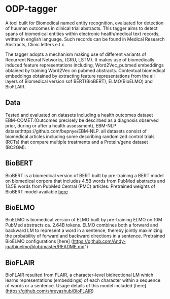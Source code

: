 # ODP-tagger
A tool built for Biomedical named entity recognition, evaluated for detection of huuman outcomes in clinical trial abstracts. This tagger aims to detect spans of biomedical entities within electronic health/medical text records, written in english language. Such records can be found in Medical Research Abstracts, Clinic letters e.t.c

The tagger adopts a mechanism making use of different variants of Recurrent Neural Networks, (GRU, LSTM). It makes use of biomedically induced feature representations including, 
Word2Vec_pubmed embeddings obtained by training Word2Vec on pubmed abstracts.
Contextual biomedical embeddings obtained by extracting feature representations from the all layers of Biomedical version sof BERT(BioBERT), ELMO(BioELMO) and BioFLAIR. 

## Data
Tested and evaluated on datasets including a health outcomes dataset EBM-COMET.(Outcomes precisely be descirbed as a diagnosis observed prior, during or after a health assessment), EBM-NLP datasethttps://github.com/bepnye/EBM-NLP. all datasets consist of biomedical articles including some describing randomized control trials (RCTs) that compare multiple treatments and a Protein/gene dataset (BC2GM). 


## BioBERT
BioBERT is a biomedical version of BERT built by pre-training a BERT model on biomedical corpora that includes 4.5B words from PubMed abstracts and 13.5B words from PubMed Central (PMC) articles. Pretrained weights of BioBERT model available [here](https://github.com/naver/biobert-pretrained)

## BioELMO
BioELMO is biomedical version of ELMO built by pre-training ELMO on 10M PubMed abstracts ca. 2.64B tokens. ELMO combines both a forward and backward LM to represent a word in a sentence, thereby jointly maximizing the probability of forward and backward directions in a sentence. Pretrained BioELMO configurations [here] (https://github.com/Andy-jqa/bioelmo/blob/master/README.md")
  
## BioFLAIR
BioFLAIR resulted from FLAIR, a character-level bidirectional LM which learns representations (embeddings) of each character within a sequence of words or a sentence. Usage details of this model included [here] (https://github.com/shreyashub/BioFLAIR)

